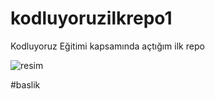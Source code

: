 # kodluyoruzilkrepo1
Kodluyoruz Eğitimi kapsamında açtığım ilk repo

![resim](https://picsum.photos/200)

#baslik

